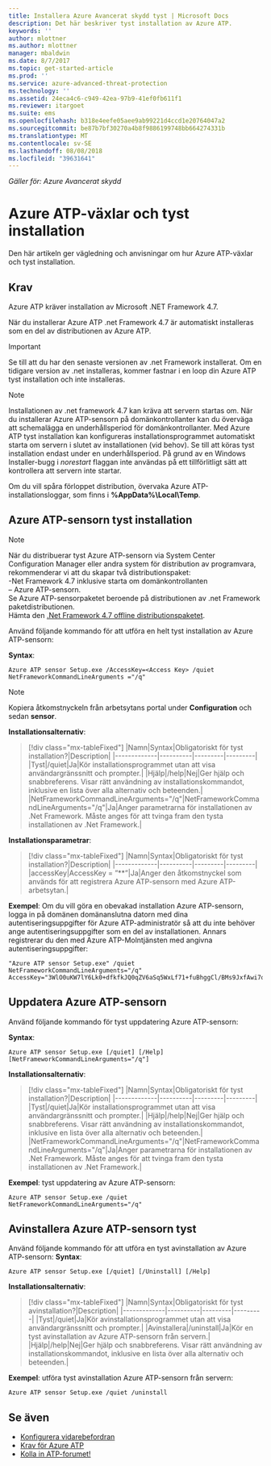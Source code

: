```yaml
---
title: Installera Azure Avancerat skydd tyst | Microsoft Docs
description: Det här beskriver tyst installation av Azure ATP.
keywords: ''
author: mlottner
ms.author: mlottner
manager: mbaldwin
ms.date: 8/7/2017
ms.topic: get-started-article
ms.prod: ''
ms.service: azure-advanced-threat-protection
ms.technology: ''
ms.assetid: 24eca4c6-c949-42ea-97b9-41ef0fb611f1
ms.reviewer: itargoet
ms.suite: ems
ms.openlocfilehash: b318e4eefe05aee9ab99221d4ccd1e20764047a2
ms.sourcegitcommit: be87b7bf30270a4b8f9886199748bb664274331b
ms.translationtype: MT
ms.contentlocale: sv-SE
ms.lasthandoff: 08/08/2018
ms.locfileid: "39631641"
---
```

*Gäller för: Azure Avancerat skydd*


# <a name="azure-atp-switches-and-silent-installation"></a>Azure ATP-växlar och tyst installation
Den här artikeln ger vägledning och anvisningar om hur Azure ATP-växlar och tyst installation.

## <a name="prerequisites"></a>Krav

Azure ATP kräver installation av Microsoft .NET Framework 4.7. 

När du installerar Azure ATP .net Framework 4.7 är automatiskt installeras som en del av distributionen av Azure ATP.

> [!IMPORTANT] 
> Se till att du har den senaste versionen av .net Framework installerat. Om en tidigare version av .net installeras, kommer fastnar i en loop din Azure ATP tyst installation och inte installeras. 

> [!NOTE] 
> Installationen av .net framework 4.7 kan kräva att servern startas om. När du installerar Azure ATP-sensorn på domänkontrollanter kan du överväga att schemalägga en underhållsperiod för domänkontrollanter.
Med Azure ATP tyst installation kan konfigureras installationsprogrammet automatiskt starta om servern i slutet av installationen (vid behov). Se till att köras tyst installation endast under en underhållsperiod. På grund av en Windows Installer-bugg i *norestart* flaggan inte användas på ett tillförlitligt sätt att kontrollera att servern inte startar.

Om du vill spåra förloppet distribution, övervaka Azure ATP-installationsloggar, som finns i **%AppData%\Local\Temp**.



## <a name="azure-atp-sensor-silent-installation"></a>Azure ATP-sensorn tyst installation

> [!NOTE]
> När du distribuerar tyst Azure ATP-sensorn via System Center Configuration Manager eller andra system för distribution av programvara, rekommenderar vi att du skapar två distributionspaket:</br>-Net Framework 4.7 inklusive starta om domänkontrollanten</br>– Azure ATP-sensorn. </br>Se Azure ATP-sensorpaketet beroende på distributionen av .net Framework paketdistributionen. </br>Hämta den [.Net Framework 4.7 offline distributionspaketet](https://www.microsoft.com/download/details.aspx?id=49982). 


Använd följande kommando för att utföra en helt tyst installation av Azure ATP-sensorn:


**Syntax**:

    Azure ATP sensor Setup.exe /AccessKey=<Access Key> /quiet NetFrameworkCommandLineArguments ="/q" 
   

> [!NOTE]
> Kopiera åtkomstnyckeln från arbetsytans portal under **Configuration** och sedan **sensor**.


**Installationsalternativ**:

> [!div class="mx-tableFixed"]
|Namn|Syntax|Obligatoriskt för tyst installation?|Description|
|-------------|----------|---------|---------|
|Tyst|/quiet|Ja|Kör installationsprogrammet utan att visa användargränssnitt och prompter.|
|Hjälp|/help|Nej|Ger hjälp och snabbreferens. Visar rätt användning av installationskommandot, inklusive en lista över alla alternativ och beteenden.|
|NetFrameworkCommandLineArguments="/q"|NetFrameworkCommandLineArguments="/q"|Ja|Anger parametrarna för installationen av .Net Framework. Måste anges för att tvinga fram den tysta installationen av .Net Framework.|

**Installationsparametrar**:

> [!div class="mx-tableFixed"]
|Namn|Syntax|Obligatoriskt för tyst installation?|Description|
|-------------|----------|---------|---------|
|accessKey|AccessKey = ”\*\*”|Ja|Anger den åtkomstnyckel som används för att registrera Azure ATP-sensorn med Azure ATP-arbetsytan.|

**Exempel**: Om du vill göra en obevakad installation Azure ATP-sensorn, logga in på domänen domänanslutna datorn med dina autentiseringsuppgifter för Azure ATP-administratör så att du inte behöver ange autentiseringsuppgifter som en del av installationen. Annars registrerar du den med Azure ATP-Molntjänsten med angivna autentiseringsuppgifter:

    "Azure ATP sensor Setup.exe" /quiet NetFrameworkCommandLineArguments="/q" 
    AccessKey="3WlO0uKW7lY6Lk0+dfkfkJQ0qZV6aSq5WxLf71+fuBhggCl/BMs9JxfAwi7oy9vYGviazUS1EPpzte7z8s4grw==" 
    

## <a name="update-the-azure-atp-sensor"></a>Uppdatera Azure ATP-sensorn

Använd följande kommando för tyst uppdatering Azure ATP-sensorn:

**Syntax**:

    Azure ATP sensor Setup.exe [/quiet] [/Help] [NetFrameworkCommandLineArguments="/q"]


**Installationsalternativ**:

> [!div class="mx-tableFixed"]
|Namn|Syntax|Obligatoriskt för tyst installation?|Description|
|-------------|----------|---------|---------|
|Tyst|/quiet|Ja|Kör installationsprogrammet utan att visa användargränssnitt och prompter.|
|Hjälp|/help|Nej|Ger hjälp och snabbreferens. Visar rätt användning av installationskommandot, inklusive en lista över alla alternativ och beteenden.|
|NetFrameworkCommandLineArguments="/q"|NetFrameworkCommandLineArguments="/q"|Ja|Anger parametrarna för installationen av .Net Framework. Måste anges för att tvinga fram den tysta installationen av .Net Framework.|


**Exempel**: tyst uppdatering av Azure ATP-sensorn:

    Azure ATP sensor Setup.exe /quiet NetFrameworkCommandLineArguments="/q"

## <a name="uninstall-the-azure-atp-sensor-silently"></a>Avinstallera Azure ATP-sensorn tyst

Använd följande kommando för att utföra en tyst avinstallation av Azure ATP-sensorn: **Syntax**:

    Azure ATP sensor Setup.exe [/quiet] [/Uninstall] [/Help]
    
**Installationsalternativ**:

> [!div class="mx-tableFixed"]
|Namn|Syntax|Obligatoriskt för tyst avinstallation?|Description|
|-------------|----------|---------|---------|
|Tyst|/quiet|Ja|Kör avinstallationsprogrammet utan att visa användargränssnitt och prompter.|
|Avinstallera|/uninstall|Ja|Kör en tyst avinstallation av Azure ATP-sensorn från servern.|
|Hjälp|/help|Nej|Ger hjälp och snabbreferens. Visar rätt användning av installationskommandot, inklusive en lista över alla alternativ och beteenden.|

**Exempel**: utföra tyst avinstallation Azure ATP-sensorn från servern:


    Azure ATP sensor Setup.exe /quiet /uninstall
    



## <a name="see-also"></a>Se även

- [Konfigurera vidarebefordran](configure-event-forwarding.md)
- [Krav för Azure ATP](atp-prerequisites.md)
- [Kolla in ATP-forumet!](https://aka.ms/azureatpcommunity)
